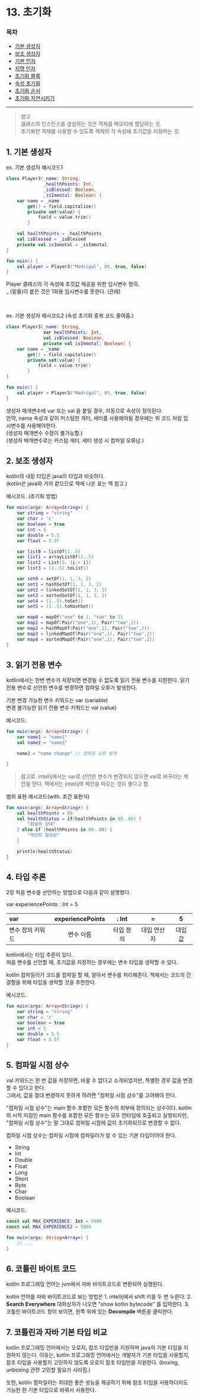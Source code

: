 # 13. 초기화

### 목차

* [기본 생성자](chapter13.md#기본-생성자)
* [보조 생성자](chapter13.md#보조-생성자)
* [기본 인자](chapter13.md#기본-인자)
* [지명 인자](chapter13.md#지명-인자)
* [초기화 블록](chapter13.md#초기화-블록)
* [속성 초기화](chapter13.md#속성-초기화)
* [초기화 순서](chapter13.md#초기화-순서)
* [초기화 지연시키기](chapter13.md#초기화-지연시키기)

---

>참고  
클래스의 인스턴스를 생성하는 것은 객체를 메모리에 할당하는 것.  
초기화란 객체를 사용할 수 있도록 객체의 각 속성에 초기값을 지정하는 것.

## 1. 기본 생성자

ex. 기본 생성자 예시코드1
```kotlin
class Player3(_name: String,
              _healthPoints: Int,
              _isBlessed: Boolean,
              _isImmotal: Boolean) {
    var name = _name
        get() = field.capitalize()
        private set(value) {
            field = value.trim()
        }

    val healthPoints = _healthPoints
    val isBlessed = _isBlessed
    private val isImmotal = _isImmotal
}

fun main() {
    val player = Player3("Madrigal", 89, true, false)
}

```

Player 클래스의 각 속성에 초깃값 제공을 위한 임시변수 정의.  
_ (밑줄)이 붙은 것은 1회용 임시변수를 뜻한다. (관례)
 
<br>

ex. 기본 생성자 예시코드2 (속성 초기화 중복 코드 줄여줌.)
```kotlin
class Player3(_name: String,
              var healthPoints: Int,
              val isBlessed: Boolean,
              private val isImmotal: Boolean) {
    var name = _name
        get() = field.capitalize()
        private set(value) {
            field = value.trim()
        }
}

fun main() {
    val player = Player3("Madrigal", 89, true, false)
}
```

생성자 매개변수에 var 또는 val 을 붙일 경우, 자동으로 속성이 정의된다.  
만약, name 속성과 같이 커스텀한 게터, 세터를 사용해야될 경우에는 위 코드 처럼 임시변수를 사용해야한다.  
(생성자 매개변수 수정이 불가능함.)  
(생성자 매개변수로는 커스텀 게터, 세터 생성 시 컴파일 오류남.)


## 2. 보조 생성자

kotlin의 내장 타입은 java의 타입과 비슷하다.  
\(kotlin은 java와 거의 같으므로 책에 나온 표는 책 참고.\)

예시코드. \(초기화 방법\)

```kotlin
fun main(args: Array<String>) {
    var string = "string"
    var char = 'c'
    var boolean = true
    var int = 5
    var double = 5.5
    var float = 5.5f

    var list0 = listOf(1..5)
    var list1 = arrayListOf(1..5)
    var list2 = List(5, {i-> i})
    var list3 = (1..5).toList()

    var set0 = setOf(1, 1, 3, 2)
    var set1 = hashSetOf(1, 1, 3, 2)
    var set2 = linkedSetOf(1, 1, 3, 2)
    var set3 = sortedSetOf(1, 1, 3, 2)
    var set4 = (1..5).toSet()
    var set5 = (1..5).toHashSet()

    var map0 = mapOf("one" to 1, "two" to 2)
    var map1 = mapOf(Pair("one",1), Pair("two",2))
    var map2 = hashMapOf(Pair("one",1), Pair("two",2))
    var map3 = linkedMapOf(Pair("one",1), Pair("two",2))
    var map4 = sortedMapOf(Pair("one",1), Pair("two",2))
}
```

## 3. 읽기 전용 변수

kotlin에서는 한번 변수가 저장되면 변경될 수 없도록 읽기 전용 변수를 지원한다. 읽기 전용 변수로 선언한 변수를 변경하면 컴파일 오류가 발생한다.

기본 변경 가능한 변수 키워드는 var \(variable\)  
변경 불가능한 읽기 전용 변수 키워드는 val \(value\)

예시코드.

```kotlin
fun main(args: Array<String>) {
    var name1 = "name1"
    val name2 = "name2"

    name2 = "name change" // 컴파일 오류 발생

}
```

> 참고로. intellij에서는 var로 선언한 변수가 변경되지 않으면 val로 바꾸라는 제안을 한다. 책에서는 intellij의 제안을 따르는 것이 좋다고 함.

범위 표현 예시코드\(with. 조건 표현식\)

```kotlin
fun main(args: Array<String>) {
    val healthPoints = 80
    val healthStatus = if(healthPoints in 90..99) {
        "최상의 상태"
    } else if (healthPoints in 80..89) {
        "약간의 찰과상"
    }

    println(healthStatus)
}
```

## 4. 타입 추론

2장 처음 변수를 선언하는 방법으로 다음과 같이 설명했다.

var experiencePoints : Int = 5

| var | experiencePoints | : Int | = | 5 |
| :--- | :---: | :---: | :---: | :---: |
| 변수 정의 키워드 | 변수 이름 | 타입 정의 | 대입 연산자 | 대입 값 |

kotlin에서는 타입 추론이 있다.  
처음 변수를 선언할 때, 초기값을 지정하는 경우에는 변수 타입을 생략할 수 있다.

kotlin 컴파일러가 코드를 컴파일 할 때, 알아서 변수를 처리해준다. 책에서는 코드의 간결함을 위해 타입을 생략할 것을 추천한다.

예시코드.

```kotlin
fun main(args: Array<String>) {
    var string = "string"
    var char = 'c'
    var boolean = true
    var int = 5
    var double = 5.5
    var float = 5.5f
}
```

## 5. 컴파일 시점 상수

val 키워드는 한 번 값을 저장하면, 바꿀 수 없다고 소개되었지만, 특별한 경우 값을 변경할 수 있다고 한다.  
그래서, 값을 절대 변경하지 못하게 하려면 "컴파일 시점 상수"를 고려해야 한다.

"컴파일 시점 상수"는 main 함수 포함한 모든 함수의 외부에 정의되는 상수이다. kotlin 의 시작 지점인 main 함수를 포함한 모든 함수는 모두 런타임에 호출되고 실행되지만, "컴파일 시점 상수"는 말 그대로 컴파일 시점에 값이 초기화되므로 변경할 수 없다.

컴파일 시점 상수는 컴파일 시점에 컴파일러가 알 수 있는 기본 타입이어야 한다.

* String
* Int
* Double
* Float
* Long
* Short
* Byte
* Char
* Boolean

예시코드.

```kotlin
const val MAX_EXPERIENCE: Int = 5000
const val MAX_EXPERIENCE2 = 5000

fun main(args: String<Array>) {
    // ...
}
```

## 6. 코틀린 바이트 코드

kotlin 프로그래밍 언어는 jvm에서 자바 바이트코드로 변환되어 실행된다.

kotlin 언어를 자바 바이트코드로 보는 방법은 1. intellij에서 shift 키를 두 번 누른다. 2. **Search Everywhere** 대화상자가 나오면 "show kotlin bytecode" 를 입력한다. 3. 코틀린 바이트코드 창이 보이면, 왼쪽 위에 있는 **Decompile** 버튼을 클릭한다.

## 7. 코틀린과 자바 기본 타입 비교

kotlin 프로그래밍 언어에서는 오로지, 참조 타입만을 지원하며 java의 기본 타입을 지원하지 않는다. 이유는, kotlin 프로그래밍 언어에서는 개발자가 기본 타입을 사용할지, 참조 타입을 사용할지 고민하지 않도록 오로지 참조 타입만을 지원한다. \(boxing, unboxing 관련 고민할 필요가 사라짐.\)

또한, kotlin 컴파일러는 최대한 좋은 성능을 제공하기 위해 참조 타입을 사용하더라도 가능한 한 기본 타입으로 바꿔서 사용한다.

